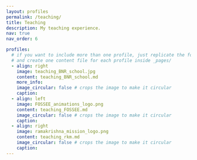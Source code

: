 ```yaml
---
layout: profiles
permalink: /teaching/
title: Teaching
description: My teaching experience.
nav: true
nav_order: 6

profiles:
  # if you want to include more than one profile, just replicate the following block
  # and create one content file for each profile inside _pages/
  - align: right
    image: teaching_BNR_school.jpg
    content: teaching_BNR_school.md
    more_info: 
    image_circular: false # crops the image to make it circular
    caption: 
  - align: left
    image: FOSSEE_animations_logo.png
    content: teaching_FOSSEE.md
    image_circular: false # crops the image to make it circular
    caption: 
  - align: right
    image: ramakrishna_mission_logo.png
    content: teaching_rkm.md
    image_circular: false # crops the image to make it circular
    caption: 
---
```

